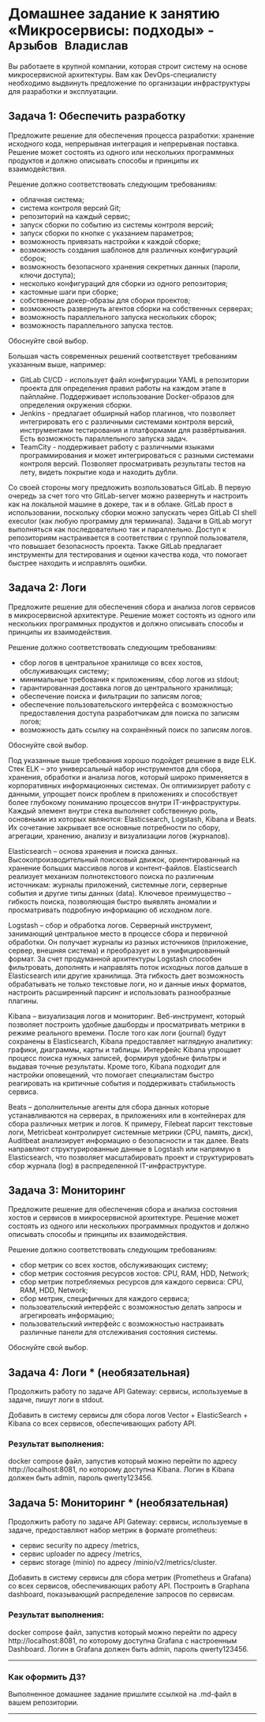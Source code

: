 # Домашнее задание к занятию «Микросервисы: подходы» - `Арзыбов Владислав`

Вы работаете в крупной компании, которая строит систему на основе микросервисной архитектуры.
Вам как DevOps-специалисту необходимо выдвинуть предложение по организации инфраструктуры для разработки и эксплуатации.


## Задача 1: Обеспечить разработку

Предложите решение для обеспечения процесса разработки: хранение исходного кода, непрерывная интеграция и непрерывная поставка. 
Решение может состоять из одного или нескольких программных продуктов и должно описывать способы и принципы их взаимодействия.

Решение должно соответствовать следующим требованиям:
- облачная система;
- система контроля версий Git;
- репозиторий на каждый сервис;
- запуск сборки по событию из системы контроля версий;
- запуск сборки по кнопке с указанием параметров;
- возможность привязать настройки к каждой сборке;
- возможность создания шаблонов для различных конфигураций сборок;
- возможность безопасного хранения секретных данных (пароли, ключи доступа);
- несколько конфигураций для сборки из одного репозитория;
- кастомные шаги при сборке;
- собственные докер-образы для сборки проектов;
- возможность развернуть агентов сборки на собственных серверах;
- возможность параллельного запуска нескольких сборок;
- возможность параллельного запуска тестов.

Обоснуйте свой выбор.

Большая часть современных решений соответствует требованиям указанным выше, например:

- GitLab CI/CD - использует файл конфигурации YAML в репозитории проекта для определения правил работы на каждом этапе в пайплайне. Поддерживает использование Docker-образов для определения окружения сборки.
- Jenkins - предлагает обширный набор плагинов, что позволяет интегрировать его с различными системами контроля версий, инструментами тестирования и платформами для развёртывания. Есть возможность параллельного запуска задач.
- TeamCity - поддерживает работу с различными языками программирования и может интегрироваться с разными системами контроля версий. Позволяет просматривать результаты тестов на лету, видеть покрытие кода и находить дубли.

Со своей стороны могу предложить возпользоваться GitLab. В первую очередь за счет того что GitLab-server можно развернуть и настроить как на локальной машине в докере, так и в облаке. GitLab прост в использовании, поскольку сборки можно запускать через GitLab CI shell executor (как любую программу для терминала). Задачи в GitLab могут выполняться как последовательно так и параллельно. Доступ к репозиториям настраивается в соответствии с группой пользователя, что повышает безопасность проекта. Также GitLab предлагает инструменты для тестирования и оценки качества кода, что помогает быстрее находить и исправлять ошибки.

## Задача 2: Логи

Предложите решение для обеспечения сбора и анализа логов сервисов в микросервисной архитектуре.
Решение может состоять из одного или нескольких программных продуктов и должно описывать способы и принципы их взаимодействия.

Решение должно соответствовать следующим требованиям:
- сбор логов в центральное хранилище со всех хостов, обслуживающих систему;
- минимальные требования к приложениям, сбор логов из stdout;
- гарантированная доставка логов до центрального хранилища;
- обеспечение поиска и фильтрации по записям логов;
- обеспечение пользовательского интерфейса с возможностью предоставления доступа разработчикам для поиска по записям логов;
- возможность дать ссылку на сохранённый поиск по записям логов.

Обоснуйте свой выбор.

Под указанные выше требования хорошо подойдет решение в виде ELK. Стек ELK – это универсальный набор инструментов для сбора, хранения, обработки и анализа логов, который широко применяется в корпоративных информационных системах. Он оптимизирует работу с данными, упрощает поиск проблем в приложениях и способствует более глубокому пониманию процессов внутри IT-инфраструктуры. Каждый элемент внутри стека выполняет собственную роль, основными из которых являются: Elasticsearch, Logstash, Kibana и Beats. Их сочетание закрывает все основные потребности по сбору, агрегации, хранению, анализу и визуализации логов (журналов).

Elasticsearch – основа хранения и поиска данных. Высокопроизводительный поисковый движок, ориентированный на хранение больших массивов логов и контент-файлов. Elasticsearch реализует механизм полнотекстового поиска по различным источникам: журналы приложений, системные логи, серверные события и другие типы данных (data). Ключевое преимущество – гибкость поиска, позволяющая быстро выявлять аномалии и просматривать подробную информацию об исходном логе.

Logstash – сбор и обработка логов. Серверный инструмент, занимающий центральное место в процессе сбора и первичной обработки. Он получает журналы из разных источников (приложение, сервер, внешняя система) и преобразует их в унифицированный формат. За счет продуманной архитектуры Logstash способен фильтровать, дополнять и направлять поток исходных логов дальше в Elasticsearch или другие хранилища. Эта гибкость дает возможность обрабатывать не только текстовые логи, но и данные иных форматов, настроить расширенный парсинг и использовать разнообразные плагины.

Kibana – визуализация логов и мониторинг. Веб-инструмент, который позволяет построить удобные дашборды и просматривать метрики в режиме реального времени. После того как логи (journal) будут сохранены в Elasticsearch, Kibana предоставляет наглядную аналитику: графики, диаграммы, карты и таблицы. Интерфейс Kibana упрощает процесс поиска нужных записей, формируя удобные фильтры и выдавая точные результаты. Кроме того, Kibana подходит для настройки оповещений, что помогает специалистам быстро реагировать на критичные события и поддерживать стабильность сервиса.

Beats – дополнительные агенты для сбора данных которые устанавливаются на серверах, в приложениях или в контейнерах для сбора различных метрик и логов. К примеру, Filebeat парсит текстовые логи, Metricbeat контролирует системные метрики (CPU, память, диск), Auditbeat анализирует информацию о безопасности и так далее. Beats направляют структурированные данные в Logstash или напрямую в Elasticsearch, что позволяет масштабировать проект и структурировать сбор журнала (log) в распределенной IT-инфраструктуре.


## Задача 3: Мониторинг

Предложите решение для обеспечения сбора и анализа состояния хостов и сервисов в микросервисной архитектуре.
Решение может состоять из одного или нескольких программных продуктов и должно описывать способы и принципы их взаимодействия.

Решение должно соответствовать следующим требованиям:
- сбор метрик со всех хостов, обслуживающих систему;
- сбор метрик состояния ресурсов хостов: CPU, RAM, HDD, Network;
- сбор метрик потребляемых ресурсов для каждого сервиса: CPU, RAM, HDD, Network;
- сбор метрик, специфичных для каждого сервиса;
- пользовательский интерфейс с возможностью делать запросы и агрегировать информацию;
- пользовательский интерфейс с возможностью настраивать различные панели для отслеживания состояния системы.

Обоснуйте свой выбор.

## Задача 4: Логи * (необязательная)

Продолжить работу по задаче API Gateway: сервисы, используемые в задаче, пишут логи в stdout. 

Добавить в систему сервисы для сбора логов Vector + ElasticSearch + Kibana со всех сервисов, обеспечивающих работу API.

### Результат выполнения: 

docker compose файл, запустив который можно перейти по адресу http://localhost:8081, по которому доступна Kibana.
Логин в Kibana должен быть admin, пароль qwerty123456.


## Задача 5: Мониторинг * (необязательная)

Продолжить работу по задаче API Gateway: сервисы, используемые в задаче, предоставляют набор метрик в формате prometheus:

- сервис security по адресу /metrics,
- сервис uploader по адресу /metrics,
- сервис storage (minio) по адресу /minio/v2/metrics/cluster.

Добавить в систему сервисы для сбора метрик (Prometheus и Grafana) со всех сервисов, обеспечивающих работу API.
Построить в Graphana dashboard, показывающий распределение запросов по сервисам.

### Результат выполнения: 

docker compose файл, запустив который можно перейти по адресу http://localhost:8081, по которому доступна Grafana с настроенным Dashboard.
Логин в Grafana должен быть admin, пароль qwerty123456.

---

### Как оформить ДЗ?

Выполненное домашнее задание пришлите ссылкой на .md-файл в вашем репозитории.

---
